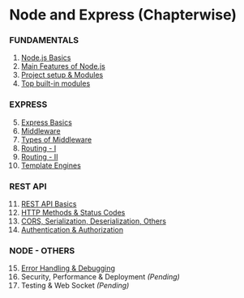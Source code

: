 # Node and Express (Chapterwise)

### FUNDAMENTALS
1. [Node.js Basics](1.Basics.md)
2. [Main Features of Node.js](2.Features_of_Node.md)
3. [Project setup & Modules](3.Project_Modules.md)
4. [Top built-in modules](4.Built_in_modules.md)

### EXPRESS
5. [Express Basics](5.Express_Basics.md)
6. [Middleware](6.Express_Middleware.md)
7. [Types of Middleware](7.Types_of_Middleware.md)
8. [Routing - I](8.Express_Routing1.md)
9. [Routing - II](9.Express_Routing2.md)
10. [Template Engines](10.Express_Template.md)

### REST API
11. [REST API Basics](11.REST_API_Basics.md)
12. [HTTP Methods & Status Codes](12.REST_API_HTTP_Methods.md)
13. [CORS, Serialization, Deserialization, Others](13.REST_API_CORS.md)
14. [Authentication & Authorization](14.REST_API_Authentication_Authorization.md)

### NODE - OTHERS
15. [Error Handling & Debugging](15.Error_Handling.md)
16. Security, Performance & Deployment _(Pending)_
17. Testing & Web Socket _(Pending)_
